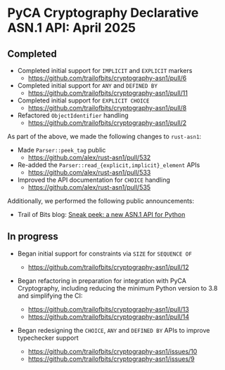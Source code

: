 # PyCA Cryptography Declarative ASN.1 API: April 2025

## Completed

* Completed initial support for `IMPLICIT` and `EXPLICIT` markers
    - https://github.com/trailofbits/cryptography-asn1/pull/6
* Completed initial support for `ANY` and `DEFINED BY`
    - https://github.com/trailofbits/cryptography-asn1/pull/11
* Completed initial support for `EXPLICIT CHOICE`
    - https://github.com/trailofbits/cryptography-asn1/pull/8
* Refactored `ObjectIdentifier` handling
    - https://github.com/trailofbits/cryptography-asn1/pull/2

As part of the above, we made the following changes to `rust-asn1`:

* Made `Parser::peek_tag` public
    - https://github.com/alex/rust-asn1/pull/532
* Re-added the `Parser::read_{explicit,implicit}_element` APIs
    - https://github.com/alex/rust-asn1/pull/533
* Improved the API documentation for `CHOICE` handling
    - https://github.com/alex/rust-asn1/pull/535

Additionally, we performed the following public announcements:

- Trail of Bits blog: [Sneak peek: a new ASN.1 API for Python]

## In progress

* Began initial support for constraints via `SIZE` for `SEQUENCE OF`
    - https://github.com/trailofbits/cryptography-asn1/pull/12
* Began refactoring in preparation for integration with PyCA Cryptography,
  including reducing the minimum Python version to 3.8 and simplifying the
  CI:

    - https://github.com/trailofbits/cryptography-asn1/pull/13
    - https://github.com/trailofbits/cryptography-asn1/pull/14
* Began redesigning the `CHOICE`, `ANY` and `DEFINED BY` APIs to improve
  typechecker support

    - https://github.com/trailofbits/cryptography-asn1/issues/10
    - https://github.com/trailofbits/cryptography-asn1/issues/9

[Sneak peek: a new ASN.1 API for Python]: https://blog.trailofbits.com/2025/04/18/sneak-peek-a-new-asn.1-api-for-python/
